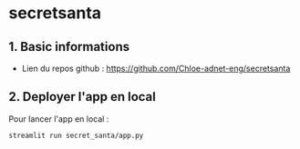 # secretsanta

## 1. Basic informations 

- Lien du repos github : https://github.com/Chloe-adnet-eng/secretsanta


## 2. Deployer l'app en local

Pour lancer l'app en local : 
````
streamlit run secret_santa/app.py
``````